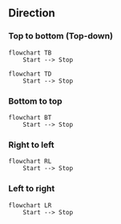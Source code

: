 ## Direction

### Top to bottom (Top-down)

```mermaid
flowchart TB
    Start --> Stop
```

```mermaid
flowchart TD
    Start --> Stop
```

### Bottom to top

```mermaid
flowchart BT
    Start --> Stop
```

### Right to left

```mermaid
flowchart RL
    Start --> Stop
```

### Left to right

```mermaid
flowchart LR
    Start --> Stop
```
